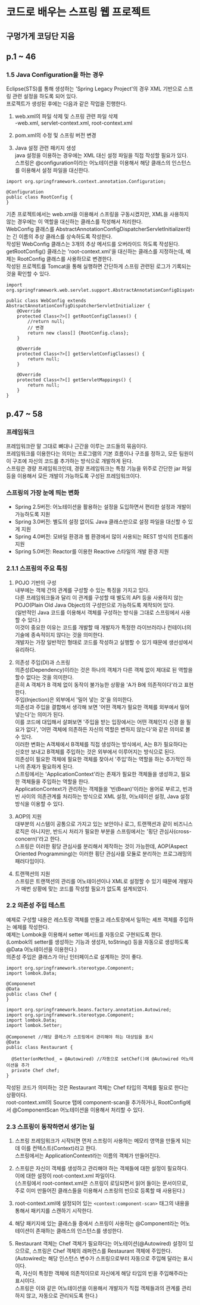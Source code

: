 # 코드로 배우는 스프링 웹 프로젝트  
## 구멍가게 코딩단 지음  
  
  
## p.1 ~ 46  
### 1.5 Java Configuration을 하는 경우  
Eclipse(STS)를 통해 생성하는 'Spring Legacy Project'의 경우 XML 기반으로 스프링 관련 설정을 하도록 되어 있다.  
프로젝트가 생성된 후에는 다음과 같은 작업을 진행한다.  
1. web.xml의 파일 삭제 및 스프링 관련 파일 삭제  
-web.xml, servlet-context.xml, root-context.xml  
  
2. pom.xml의 수정 및 스프링 버전 변경  
  
3. Java 설정 관련 패키지 생성  
java 설정을 이용하는 경우에는 XML 대신 설정 파일을 직접 작성할 필요가 있다.  
스프링은 @configuration이라는 어노테이션을 이용해서 해당 클래스의 인스턴스를 이용해서 설정 파일을 대신한다.  
```  
import org.springframework.context.annotation.Configuration;  

@Configuration  
public class RootConfig {  
}  
```  
  
기존 프로젝트에서는 web.xml을 이용해서 스프링을 구동시켰지만, XML을 사용하지 않는 경우에는 이 역할을 대신하는 클래스를 작성해서 처리한다.  
WebConfig 클래스를 AbstractAnnotationConfigDispatcherServletInitializer라는 긴 이름의 추상 클래스를 상속하도록 작성한다.  
작성된 WebConfig 클래스는 3개의 추상 메서드를 오버라이드 하도록 작성된다.  
getRootConfig() 클래스는 'root-context.xml'을 대신하는 클래스를 지정하는데, 예제는 RootConfig 클래스를 사용하므로 변경한다.  
작성된 프로젝트를 Tomcat을 통해 실행하면 간단하게 스프링 관련된 로그가 기록되는 것을 확인할 수 있다.  
```  
import org.springframework.web.servlet.support.AbstractAnnotationConfigDispatcherServletInitializer;

public class WebConfig extends AbstractAnnotationConfigDispatcherServletInitializer {  
    @Override  
    protected Class<?>[] getRootConfigClasses() {  
        //return null;  
        // 변경  
        return new class[] {RootConfig.class};  
    }  
    
    @Override  
    protected Class<?>[] getServletConfigClasses() {  
        return null;  
    }  
    
    @Override  
    protected Class<?>[] getServletMappings() {  
        return null;  
    }  
}  
```  
  
  
## p.47 ~ 58  
### 프레임워크  
프레임워크란 말 그대로 뼈대나 근간을 이루는 코드들의 묶음이다.  
프레임워크를 이용한다는 의미는 프로그램의 기본 흐름이나 구조를 정하고, 모든 팀원이 이 구조에 자신의 코드를 추가하는 방식으로 개발하게 된다.  
스프링은 경량 프레임워크인데, 경량 프레임워크는 특정 기능을 위주로 간단한 jar 파일 등을 이용해서 모든 개발이 가능하도록 구성된 프레임워크이다.  
  
### 스프링의 가장 눈에 띄는 변화  
- Spring 2.5버전: 어노테이션을 활용하는 설정을 도입하면서 편리한 설정과 개발이 가능하도록 지원  
- Spring 3.0버전: 별도의 설정 없이도 Java 클래스만으로 설정 파일을 대신할 수 있게 지원  
- Spring 4.0버전: 모바일 환경과 웹 환경에서 많이 사용되는 REST 방식의 컨트롤러 지원  
- Spring 5.0버전: Reactor를 이용한 Reactive 스타일의 개발 환경 지원  
  
### 2.1.1 스프링의 주요 특징  
1. POJO 기반의 구성  
내부에는 객체 간의 관계를 구성할 수 있는 특징을 가지고 있다.  
다른 프레임워크들과 달리 이 관계를 구성할 때 별도의 API 등을 사용하지 않는 POJO(Plain Old Java Object)의 구성만으로 가능하도록 제작되어 있다.  
(일반적인 Java 코드를 이용해서 객체를 구성하는 방식을 그대로 스프링에서 사용할 수 있다.)  
이것이 중요한 이유는 코드를 개발할 때 개발자가 특정한 라이브러리나 컨테이너의 기술에 종속적이지 않다는 것을 의미한다.  
개발자는 가장 일반적인 형태로 코드를 작성하고 실행할 수 있기 때문에 생선성에서 유리하다.  
  
2. 의존성 주입(DI)과 스프링  
의존성(Dependency)이라는 것은 하나의 객체가 다른 객체 없이 제대로 된 역할을 할수 없다는 것을 의미한다.  
흔히 A 객체가 B 객체 없이 동작이 불가능한 상황을 'A가 B에 의존적이다'라고 표현한다.  
주입(Injection)은 외부에서 '밀어 넣는 것'을 의미한다.  
의존성과 주입을 결합해서 생각해 보면 '어떤 객체가 필요한 객체를 외부에서 밀어 넣는다'는 의미가 된다.  
이를 코드에 대입해서 살펴보면 '주입을 받는 입장에서는 어떤 객체인지 신경 쓸 필요가 없다', '어떤 객체에 의존하든 자신의 역할은 변하지 않는다'와 같은 의미로 볼 수 있다.  
이러한 변화는 A객체에서 B객체를 직접 생성하는 방식에서, A는 B가 필요하다는 신호만 보내고 B객체를 주입하는 것은 외부에서 이루어지는 방식으로 된다.  
의존성이 필요한 객체에 필요한 객체를 찾아서 '주입'하는 역할을 하는 추가적인 하나의 존재가 필요하게 된다.  
스프링에서는 'ApplicationContext'라는 존재가 필요한 객체들을 생성하고, 필요한 객체들을 주입하는 역할을 한다.  
ApplicationContext가 관리하는 객체들을 '빈(Bean)'이라는 용어로 부르고, 빈과 빈 사이의 의존관계를 처리하는 방식으로 XML 설정, 어노테이션 설정, Java 설정 방식을 이용할 수 있다.  
  
3. AOP의 지원  
대부분의 시스템이 공통으로 가지고 있는 보안이나 로그, 트랜잭션과 같이 비즈니스 로직은 아니지만, 반드시 처리가 필요한 부분을 스프링에서는 '횡단 관심사(cross-concern)'라고 한다.  
스프링은 이러한 횡당 관심사를 분리해서 제작하는 것이 가능한데, AOP(Aspect Oriented Programming)는 이러한 횡단 관심사를 모듈로 분리하는 프로그래밍의 패러다임이다.  
  
4. 트랜잭션의 지원  
스프링은 트랜잭션의 관리를 어노테이션이나 XML로 설정할 수 있기 때문에 개발자가 매번 상황에 맞는 코드를 작성할 필요가 없도록 설계되었다.  
  
  
### 2.2 의존성 주입 테스트  
예제로 구성할 내용은 레스토랑 객체를 만들고 레스토랑에서 일하는 셰프 객체를 주입하는 예제를 작성한다.  
예제는 Lombok을 이용해서 setter 메서드를 자동으로 구현되도록 한다.  
(Lombok의 setter를 생성하는 기능과 생성자, toString() 등을 자동으로 생성하도록 @Data 어노테이션을 이용한다.)  
의존성 주입은 클래스가 아닌 인터페이스로 설계하는 것이 좋다.  
  
```  
import org.springframework.stereotype.Component;  
import lombok.Data;  

@Componenet  
@Data  
public class Chef {  
}  
```  
```  
import org.springframework.beans.factory.annotation.Autowired;  
import org.springframework.stereotype.Component;  
import lombok.Data;  
import lombok.Setter;  

@Componenet //해당 클레스가 스프링에서 관리해야 하는 대상임을 표시  
@Data  
public class Restaurant {  
  
  @Setter(onMethod_ = @Autowired) //자동으로 setChef()에 @Autowired 어노테이션을 추가  
  private Chef chef;  
}  
```  
작성된 코드가 의미하는 것은 Restaurant 객체는 Chef 타입의 객체를 필요로 한다는 상황이다.  
root-context.xml의 Source 탭에  component-scan을 추가하거나, RootConfig에서 @ComponentScan 어노테이션을 이용해서 처리할 수 있다.  
  
  
### 2.3 스프링이 동작하면서 생기는 일  
1. 스프링 프레임워크가 시작되면 먼저 스프링이 사용하는 메모리 영역을 만들게 되는데 이를 컨텍스트(Context)라고 한다.  
스프링에서는 ApplicationContext라는 이름의 객체가 만들어진다.  
  
2. 스프링은 자신이 객체를 생성하고 관리해야 하는 객체들에 대한 설정이 필요하다.  
이에 대한 설정이 root-context.xml 파일이다.  
(스프링에서 root-context.xml은 스프링이 로딩되면서 읽어 들이는 문서이므로,  
주로 이미 만들어진 클래스들을 이용해서 스프링의 빈으로 등록할 때 사용된다.)  
  
3. root-context.xml에 설정되어 있는 ``<context:component-scan>`` 태그의 내용을 통해서 패키지를 스캔하기 시작한다.  
  
4. 해당 패키지에 있는 클래스들 중에서 스프링이 사용하는 @Component라는 어노테이션이 존재하는 클래스의 인스턴스를 생성한다.  
  
5. Restaurant 객체는 Chef 객체가 필요하다는 어노테이션(@Autowired) 설정이 있으므로, 스프링은 Chef 객체의 래퍼런스를 Restaurant 객체에 주입한다.  
(Autowired는 해당 인스턴스 변수가 스프링으로부터 자동으로 주입해 달라는 표시이다.  
즉, 자신이 특정한 객체에 의존적이므로 자신에게 해당 타입의 빈을 주입해주라는 표시이다.  
스프링은 이와 같은 어노테이션을 이용해서 개발자가 직접 객체들과의 관계를 관리하지 않고, 자동으로 관리되도록 한다.)  
  
   